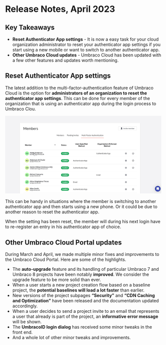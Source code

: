 # Release Notes, April 2023

## Key Takeaways

* **Reset Authenticator App settings** - It is now a easy task for your cloud organization administrator to reset your authenticator app settings if you start using a new mobile or want to switch to another authenticator app.
* **Other Umbraco Cloud updates** - Umbraco Cloud has been updated with a few other features and updates worth mentioning.

## Reset Authenticator App settings

The latest addition to the multi-factor-authentication feature of Umbraco Cloud is the option for **administrators of an organization to reset the authenticator app settings**. This can be done for every member of the organization that is using an authenticator app during the login process to Umbraco Clou.

![ResetAuthenticatorApp](images/ResetAuthenticatorApp.gif)

This can be handy in situations where the member is switching to another authenticator app and then starts using a new phone. Or it could be due to another reason to reset the authenticator app.

When the setting has been reset, the member will during his next login have to re-register an entry in his authenticator app of choice.

## Other Umbraco Cloud Portal updates

During March and April, we made multiple minor fixes and improvements to the Umbraco Cloud Portal. Here are some of the highlights.

- The **auto-upgrade** feature and its handling of particular Umbraco 7 and Umbraco 8 projects have been notably **improved**. We consider the upgrade feature to be more solid than ever.
- When a user starts a new project creation flow based on a baseline project, the **potential baselines will load a lot faster** than earlier.
- New versions of the project subpages **“Security”** and **“CDN Caching and Optimization”** have been released and the documentation updated accordingly.
- When a user decides to send a project invite to an email that represents a user that already is part of the project, an **informative error message** will be shown.
- The **UmbracoID login dialog** has received some minor tweaks in the front end.
- And a whole lot of other minor tweaks and improvements.
